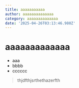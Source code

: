 ```yaml
---
title: aaaaaaaaaaa
author: aaaaaaaaaaaaaa
category: aaaaaaaaaaaaaa
date: '2025-04-26T03:13:46.980Z'
---
```

# aaaaaaaaaaaaa
- aaa
- bbbb
- cccccc
> thjdfthjsrthethazerfth
